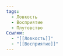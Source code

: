 ```yaml
---
tags:
  - Ловкость
  - Восприятие
  - Плутовство
Ссылки:
  - "[[Ловкость]]"
  - "[[Восприятие]]"
---
```

